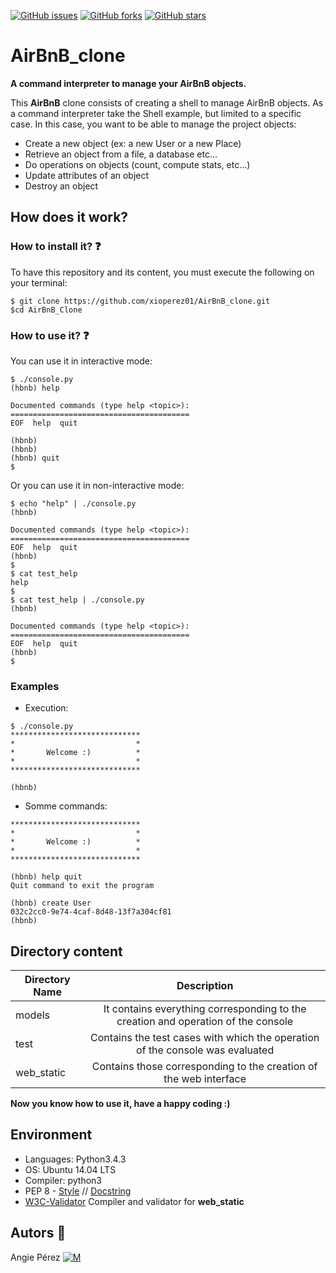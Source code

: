 [![GitHub issues](https://img.shields.io/github/issues/xioperez01/AirBnB_clone?style=plastic)](https://github.com/xioperez01/AirBnB_clone/issues)
[![GitHub forks](https://img.shields.io/github/forks/xioperez01/AirBnB_clone?color=orange&style=plastic)](https://github.com/xioperez01/AirBnB_clone/network)
[![GitHub stars](https://img.shields.io/github/stars/xioperez01/AirBnB_clone?color=violet&style=plastic)](https://github.com/xioperez01/AirBnB_clone/stargazers)
# AirBnB_clone #
**A command interpreter to manage your AirBnB objects.**

This **AirBnB** clone consists of creating a shell to manage AirBnB objects.
As a command interpreter take the Shell example, but limited to a specific case. In this case, you want to be able to manage the project objects:
* Create a new object (ex: a new User or a new Place)
* Retrieve an object from a file, a database etc…
* Do operations on objects (count, compute stats, etc…)
* Update attributes of an object
* Destroy an object
## How does it work? ##
### How to install it? :question: ###
To have this repository and its content, you must execute the following on your terminal:
~~~
$ git clone https://github.com/xioperez01/AirBnB_clone.git
$cd AirBnB_Clone
~~~
### How to use it? :question: ###
You can use it in interactive mode:
~~~
$ ./console.py
(hbnb) help

Documented commands (type help <topic>):
========================================
EOF  help  quit

(hbnb) 
(hbnb) 
(hbnb) quit
$
~~~
Or you can use it in non-interactive mode:
~~~
$ echo "help" | ./console.py
(hbnb)

Documented commands (type help <topic>):
========================================
EOF  help  quit
(hbnb) 
$
$ cat test_help
help
$
$ cat test_help | ./console.py
(hbnb)

Documented commands (type help <topic>):
========================================
EOF  help  quit
(hbnb) 
$
~~~
### Examples ###
* Execution:
~~~
$ ./console.py
*****************************
*                           *
*       Welcome :)          *
*                           *
*****************************

(hbnb) 
~~~
* Somme commands:
~~~
*****************************
*                           *
*       Welcome :)          *
*                           *
*****************************

(hbnb) help quit
Quit command to exit the program

(hbnb) create User
032c2cc0-9e74-4caf-8d48-13f7a304cf81
(hbnb)
~~~
## Directory content ##
| Directory Name | Description |
| ------------- |:-------------:|
| models | It contains everything corresponding to the creation and operation of the console |
| test | Contains the test cases with which the operation of the console was evaluated |
| web_static | Contains those corresponding to the creation of the web interface |

**Now you know how to use it, have a happy coding :)**
## Environment ##
* Languages: Python3.4.3
* OS: Ubuntu 14.04 LTS
* Compiler: python3
* PEP 8 - [Style](https://www.python.org/dev/peps/pep-0008/) // [Docstring](https://sphinxcontrib-napoleon.readthedocs.io/en/latest/example_google.html)
* [W3C-Validator](https://github.com/holbertonschool/W3C-Validators) Compiler and validator for **web_static**
## Autors :ribbon: ##
 Angie Pérez [![M](https://upload.wikimedia.org/wikipedia/fr/thumb/c/c8/Twitter_Bird.svg/30px-Twitter_Bird.svg.png)](https://twitter.com/xiommyperez)


